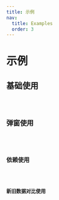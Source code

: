 ```yaml
---
title: 示例
nav:
  title: Examples
  order: 3
---
```


# 示例

## 基础使用

<code src="./demo/demo1.tsx" />

## 弹窗使用

<code src="./demo/demo3.tsx" />

## 依赖使用

<code src="./demo/shouldUpdate.tsx" />

## 新旧数据对比使用

<code src="./demo/diff.tsx" />
